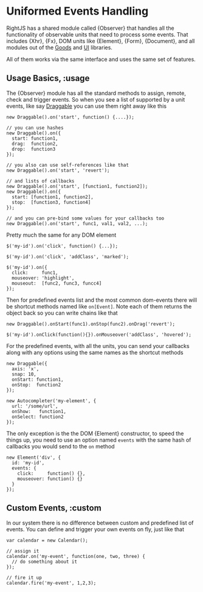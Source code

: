 # Uniformed Events Handling

RightJS has a shared module called {Observer} that handles all the functionality of
observable units that need to process some events. That includes {Xhr}, {Fx}, DOM units like
{Element}, {Form}, {Document}, and all modules out of the [Goods](/goods) and [UI](/ui) libraries.

All of them works via the same interface and uses the same set of features.


## Usage Basics, :usage

The {Observer} module has all the standard methods to assign, remote, check and trigger events.
So when you see a list of supported by a unit events, like say [Draggable](/goods/drag-and-drop/draggable#events)
you can use them right away like this

    new Draggable().on('start', function() {....});
    
    // you can use hashes
    new Draggable().on({
      start: function1,
      drag:  function2,
      drop:  function3
    });
    
    // you also can use self-references like that
    new Draggable().on('start', 'revert');
    
    // and lists of callbacks
    new Draggable().on('start', [function1, function2]);
    new Draggable().on({
      start: [function1, function2],
      stop:  [function3, function4]
    });
    
    // and you can pre-bind some values for your callbacks too
    new Draggable().on('start', func1, val1, val2, ...);

Pretty much the same for any DOM element

    $('my-id').on('click', function() {...});
    
    $('my-id').on('click', 'addClass', 'marked');
    
    $('my-id').on({
      click:     func1,
      mouseover: 'highlight',
      mouseout:  [func2, func3, funcc4]
    });

Then for predefined events list and the most common dom-events there will be shortcut methods
named like `on[Event]`. Note each of them returns the object back so you can write chains like that

    new Draggable().onStart(func1).onStop(func2).onDrag('revert');
    
    $('my-id').onClick(function(){}).onMouseover('addClass', 'hovered');

For the predefined events, with all the units, you can send your callbacks along with any options
using the same names as the shortcut methods

    new Draggable({
      axis: 'x',
      snap: 10,
      onStart: function1,
      onStop:  function2
    });
    
    new Autocompleter('my-element', {
      url: '/some/url',
      onShow:   function1,
      onSelect: function2
    });

The only exception is the the DOM {Element} constructor, to speed the things up, you need to use
an option named `events` with the same hash of callbacks you would send to the `on` method

    new Element('div', {
      id: 'my-id',
      events: {
        click:     function() {},
        mouseover: function() {}
      }
    });

## Custom Events, :custom

In our system there is no difference between custom and predefined list of events. You can define
and trigger your own events on fly, just like that

    var calendar = new Calendar();
    
    // assign it
    calendar.on('my-event', function(one, two, three) {
      // do something about it
    });
    
    // fire it up
    calendar.fire('my-event', 1,2,3);

